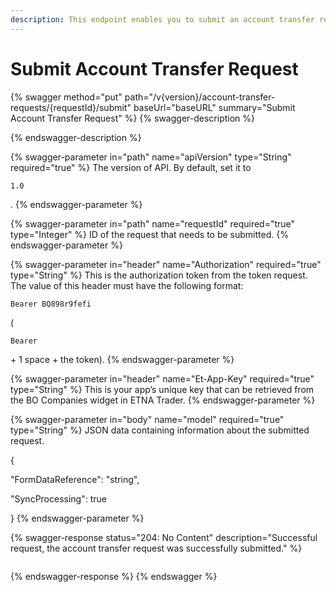 ```yaml
---
description: This endpoint enables you to submit an account transfer request.
---
```


# Submit Account Transfer Request

{% swagger method="put" path="/v{version}/account-transfer-requests/{requestId}/submit" baseUrl="baseURL" summary="Submit Account Transfer Request" %}
{% swagger-description %}

{% endswagger-description %}

{% swagger-parameter in="path" name="apiVersion" type="String" required="true" %}
The version of API. By default, set it to 

`1.0`

.
{% endswagger-parameter %}

{% swagger-parameter in="path" name="requestId" required="true" type="Integer" %}
ID of the request that needs to be submitted.
{% endswagger-parameter %}

{% swagger-parameter in="header" name="Authorization" required="true" type="String" %}
This is the authorization token from the token request. The value of this header must have the following format: 

`Bearer BQ898r9fefi`

 (

`Bearer`

 \+ 1 space + the token).
{% endswagger-parameter %}

{% swagger-parameter in="header" name="Et-App-Key" required="true" type="String" %}
This is your app’s unique key that can be retrieved from the BO Companies widget in ETNA Trader.
{% endswagger-parameter %}

{% swagger-parameter in="body" name="model" required="true" type="String" %}
JSON data containing information about the submitted request.



{&#x20;

"FormDataReference": "string",&#x20;

"SyncProcessing": true&#x20;

}
{% endswagger-parameter %}

{% swagger-response status="204: No Content" description="Successful request, the account transfer request was successfully submitted." %}
```javascript
```
{% endswagger-response %}
{% endswagger %}
